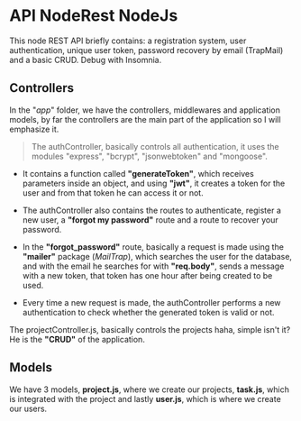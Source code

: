 # API NodeRest NodeJs

This node REST API briefly contains: a registration system, user authentication, unique user token, password recovery by email (TrapMail) and a basic CRUD. Debug with Insomnia. 

## Controllers

In the "*app*" folder, we have the controllers, middlewares and application models, by far the controllers are the main part of the application so I will emphasize it.  

>The authController, basically controls all authentication, it uses the modules "express", "bcrypt", "jsonwebtoken" and "mongoose".  

 - It contains a function called **"generateToken"**, which receives parameters inside an object, and using **"jwt"**, it creates a token for the user and from that token he can access it or not.  

 - The authController also contains the routes to authenticate, register a new user, a **"forgot my password"** route and a route to recover your password.

 - In the **"forgot_password"** route, basically a request is made using the **"mailer"** package (*MailTrap*), which searches the user for the database, and with the email he searches for with **"req.body"**, sends a message with a new token, that token has one hour after being created to be used.

 - Every time a new request is made, the authController performs a new authentication to check whether the generated token is valid or not.  

The projectController.js, basically controls the projects haha, simple isn't it? He is the **"CRUD"** of the application.  

## Models  

We have 3 models, **project.js**, where we create our projects, **task.js**, which is integrated with the project and lastly **user.js**, which is where we create our users.
